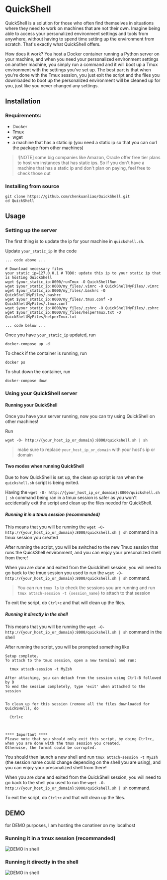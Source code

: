 # QuickShell
QuickShell is a solution for those who often find themselves in situations where they need to work on machines that are not their own. Imagine being able to access your personalized environment settings and tools from anywhere, without having to spend time setting up the environment from scratch. That's exactly what QuickShell offers.

How does it work? You host a Docker container running a Python server on your machine, and when you need your personalized environment settings on another machine, you simply run a command and it will boot up a Tmux environment with the settings you've set up. The best part is that when you're done with the Tmux session, you just exit the script and the files you downloaded to boot up the personalized environment will be cleaned up for you, just like you never changed any settings.

## Installation
### Requirements:
- Docker
- Tmux
- wget
- a machine that has a static ip (you need a static ip so that you can curl the package from other machines)

> ![NOTE]
> some big companies like Amazon, Oracle offer free tier plans to host vm instances that has static ips. So if you don't have a machine that has a static ip and don't plan on paying, feel free to check those out

### Installing from source
```
git clone https://github.com/chenkuanliao/QuickShell.git
cd QuickShell
```

## Usage
### Setting up the server
The first thing is to update the ip for your machine in `quickshell.sh`.

Update `your_static_ip` in the code
```
... code above ...

# Download necessary files
your_static_ip=127.0.0.1 # TODO: update this ip to your static ip that is hosting QuickShell
wget $your_static_ip:8000/runTmux -O QuickShellRun
wget $your_static_ip:8000/my_files/.vimrc -O QuickShellMyFiles/.vimrc
wget $your_static_ip:8000/my_files/.bashrc -O QuickShellMyFiles/.bashrc
wget $your_static_ip:8000/my_files/.tmux.conf -O QuickShellMyFiles/.tmux.conf
wget $your_static_ip:8000/my_files/.zshrc -O QuickShellMyFiles/.zshrc
wget $your_static_ip:8000/my_files/helperTmux.txt -O QuickShellMyFiles/helperTmux.txt

... code below ...
```

Once you have `your_static_ip` updated, run
```
docker-compose up -d
```

To check if the container is running, run
```
docker ps
```

To shut down the container, run
```
docker-compose down
```

### Using your QuickShell server
#### Running your QuickShell
Once you have your server running, now you can try using QuickShell on other machines!

Run
```
wget -O- http://{your_host_ip_or_domain}:8000/quickshell.sh | sh
```

> make sure to replace `your_host_ip_or_domain` with your host's ip or domain

#### Two modes when running QuickShell
Due to how QuickShell is set up, the clean up script is ran when the `quickshell.sh` script is being exited.

Having the `wget -O- http://{your_host_ip_or_domain}:8000/quickshell.sh | sh` command being ran in a tmux session is safer as you won't accidentally exit the script and clean up the files needed for QuickShell.


##### Running it in a tmux session (recommanded)
This means that you will be running the `wget -O- http://{your_host_ip_or_domain}:8000/quickshell.sh | sh` command in a tmux session you created

After running the script, you will be switched to the new Tmux session that runs the QuickShell environment, and you can enjoy your presonalized shell from there!

When you are done and exited from the QuickShell session, you will need to go back to the tmux session you used to run the `wget -O- http://{your_host_ip_or_domain}:8000/quickshell.sh | sh` command. 

> You can run `tmux ls` to check the sessions you are running and run `tmux attach-session -t {session_name}` to attach to that session

To exit the script, do `Ctrl+c` and that will clean up the files.

##### Running it directly in the shell
This means that you will be running the `wget -O- http://{your_host_ip_or_domain}:8000/quickshell.sh | sh` command in the shell 

After running the script, you will be prompted something like
```
Setup complete.
To attach to the tmux session, open a new terminal and run:

  tmux attach-session -t MyZsh

After attaching, you can detach from the session using Ctrl-B followed by D
To end the session completely, type 'exit' when attached to the session


To clean up for this session (remove all the files downloaded for QuickSHell), do

  Ctrl+c



**** Important ****
Please note that you should only exit this script, by doing Ctrl+c, when you are done with the tmux session you created.
Otherwise, the format could be corrupted.
```

You should then launch a new shell and run `tmux attach-session -t MyZsh` (the session name could change depending on the shell you are using), and you can enjoy your presonalized shell from there!

When you are done and exited from the QuickShell session, you will need to go back to the shell you used to run the `wget -O- http://{your_host_ip_or_domain}:8000/quickshell.sh | sh` command. 

To exit the script, do `Ctrl+c` and that will clean up the files.

## DEMO
for DEMO purposes, I am hosting the conatiner on my localhost
### Running it in a tmux session (recommanded)
![DEMO in shell](/others/QuickShell%20Demo%20with%20Tmux.gif)
### Running it directly in the shell
![DEMO in shell](/others/QuickShell%20Demo%20without%20Tmux.gif)